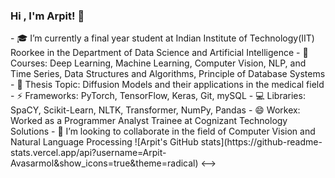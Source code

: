 ### Hi , I'm Arpit! 👋

<!-->

- 🎓 I’m currently a final year student at Indian Institute of Technology(IIT) Roorkee in the Department of Data Science and Artificial Intelligence
- 🔭 Courses: Deep Learning, Machine Learning, Computer Vision, NLP, and Time Series, Data Structures and Algorithms, Principle of Database Systems
- 🌱 Thesis Topic: Diffusion Models and their applications in the medical field
- ⚡ Frameworks: PyTorch, TensorFlow, Keras, Git, mySQL
- 💻 Libraries: SpaCY, Scikit-Learn, NLTK, Transformer, NumPy, Pandas
- 😄 Workex: Worked as a Programmer Analyst Trainee at Cognizant Technology Solutions
- 👯 I’m looking to collaborate in the field of Computer Vision and Natural Language Processing

![Arpit's GitHub stats](https://github-readme-stats.vercel.app/api?username=Arpit-Avasarmol&show_icons=true&theme=radical)
<-->
